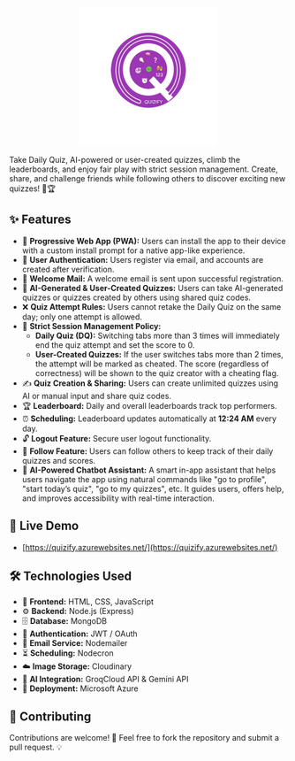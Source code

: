 <div align="center">
  <img src="/public/logo.png" width="250" height="250">
</div>

Take Daily Quiz, AI-powered or user-created quizzes, climb the leaderboards, and enjoy fair play with strict session management. Create, share, and challenge friends while following others to discover exciting new quizzes! 🎯🏆

## ✨ Features
- 📲 **Progressive Web App (PWA):** Users can install the app to their device with a custom install prompt for a native app-like experience.
- 🔐 **User Authentication:** Users register via email, and accounts are created after verification.
- 📩 **Welcome Mail:** A welcome email is sent upon successful registration.
- 🧠 **AI-Generated & User-Created Quizzes:** Users can take AI-generated quizzes or quizzes created by others using shared quiz codes.
- ❌ **Quiz Attempt Rules:** Users cannot retake the Daily Quiz on the same day; only one attempt is allowed.
- 🔄 **Strict Session Management Policy:**
  - **Daily Quiz (DQ):** Switching tabs more than 3 times will immediately end the quiz attempt and set the score to 0.
  - **User-Created Quizzes:** If the user switches tabs more than 2 times, the attempt will be marked as cheated. The score (regardless of correctness) will be shown to the quiz creator with a cheating flag.
- ✍️ **Quiz Creation & Sharing:** Users can create unlimited quizzes using AI or manual input and share quiz codes.
- 🏆 **Leaderboard:** Daily and overall leaderboards track top performers.
- ⏰ **Scheduling:** Leaderboard updates automatically at **12:24 AM** every day.
- 🔓 **Logout Feature:** Secure user logout functionality.
- 👥 **Follow Feature:** Users can follow others to keep track of their daily quizzes and scores.
- 🤖 **AI-Powered Chatbot Assistant:** A smart in-app assistant that helps users navigate the app using natural commands like "go to profile", "start today’s quiz", "go to my quizzes", etc. It guides users, offers help, and improves accessibility with real-time interaction.

## 🚀 Live Demo
- [https://quizify.azurewebsites.net/](https://quizify.azurewebsites.net/)

## 🛠 Technologies Used
- 🎨 **Frontend:** HTML, CSS, JavaScript
- ⚙️ **Backend:** Node.js (Express)
- 🗄 **Database:** MongoDB
- 🔑 **Authentication:** JWT / OAuth
- 📧 **Email Service:** Nodemailer
- ⏳ **Scheduling:** Nodecron
- ☁️ **Image Storage:** Cloudinary
- 🧠 **AI Integration:** GroqCloud API & Gemini API
- 🚀 **Deployment:** Microsoft Azure

## 🤝 Contributing
Contributions are welcome! 
🎉 Feel free to fork the repository and submit a pull request. 💡